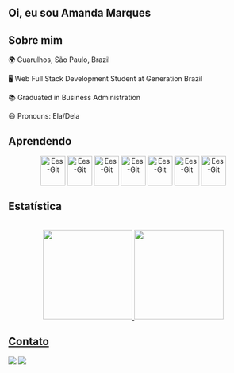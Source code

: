 ## Oi, eu sou Amanda Marques

## Sobre mim 

🌍 Guarulhos, São Paulo, Brazil

🖥 Web Full Stack Development Student at Generation Brazil

📚 Graduated in Business Administration

😄 Pronouns: Ela/Dela

## Aprendendo

<div align="center">
    <img align="center" alt="Ees-Git" height="60" width="50" src="https://cdn.jsdelivr.net/gh/devicons/devicon/icons/java/java-original.svg" />
  <img align="center" alt="Ees-Git" height="60" width="50" src="https://cdn.jsdelivr.net/gh/devicons/devicon/icons/git/git-original.svg" />
    <img align="center" alt="Ees-Git" height="60" width="50" src="https://cdn.jsdelivr.net/gh/devicons/devicon/icons/mysql/mysql-original.svg" />
    <img align="center" alt="Ees-Git" height="60" width="50" src="https://cdn.jsdelivr.net/gh/devicons/devicon/icons/spring/spring-original.svg" />
    <img align="center" alt="Ees-Git" height="60" width="50" src="https://cdn.jsdelivr.net/gh/devicons/devicon/icons/vscode/vscode-original.svg"/>
  <img align="center" alt="Ees-Git" height="60" width="50" src="https://cdn.jsdelivr.net/gh/devicons/devicon/icons/nodejs/nodejs-original.svg"/>
   <img align="center" alt="Ees-Git" height="60" width="50" src="https://cdn.jsdelivr.net/gh/devicons/devicon/icons/angularjs/angularjs-original.svg"/>

 </div>
 


## Estatística
<div align="center">
<a href="https://github.com/amandamfurtado"> <br>
<img height="180em" src="https://github-readme-stats.vercel.app/api?username=amandamfurtado&show_icons=true&theme=dracula&include_all_commits=true&count_private=true"/>
<img height="180em" src="https://github-readme-stats.vercel.app/api/top-langs/?username=amandamfurtado&layout=compact&langs_count=7&theme=dracula"/>
</div>


## Contato
  <div>
  <a href="https://www.linkedin.com/in/https://https://www.linkedin.com/in/amanda-marques-089226217/" target="_blank"><img src="https://img.shields.io/badge/-LinkedIn-%230077B5?style=for-the-badge&logo=linkedin&logoColor=white" target="_blank"></a> 
    <a href = "mailto:andaemc@gmail.com"><img src="https://img.shields.io/badge/-Gmail-%23333?style=for-the-badge&logo=gmail&logoColor=white" target="_blank"></a>
      
  </div>  









